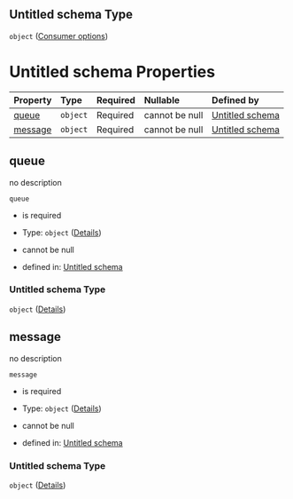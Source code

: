 ## Untitled schema Type

`object` ([Consumer options](undefined.md))

# Untitled schema Properties

| Property            | Type     | Required | Nullable       | Defined by                                            |
| :------------------ | :------- | :------- | :------------- | :---------------------------------------------------- |
| [queue](#queue)     | `object` | Required | cannot be null | [Untitled schema](undefined.md "undefined#undefined") |
| [message](#message) | `object` | Required | cannot be null | [Untitled schema](undefined.md "undefined#undefined") |

## queue

no description

`queue`

*   is required

*   Type: `object` ([Details](undefined.md))

*   cannot be null

*   defined in: [Untitled schema](undefined.md "undefined#undefined")

### Untitled schema Type

`object` ([Details](undefined.md))

## message

no description

`message`

*   is required

*   Type: `object` ([Details](undefined.md))

*   cannot be null

*   defined in: [Untitled schema](undefined.md "undefined#undefined")

### Untitled schema Type

`object` ([Details](undefined.md))
